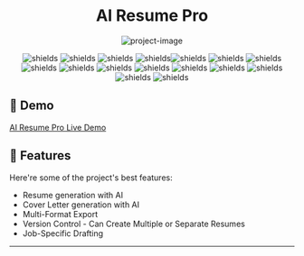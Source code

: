 <h1 align="center" id="title">AI Resume Pro</h1>

<p align="center"><img src="https://socialify.git.ci/Ehtesham-Ul-Haq/ai-resume-pro/image?custom_language=Next.js&amp;description=1&amp;font=Jost&amp;language=1&amp;logo=https%3A%2F%2Fgithub.com%2FEhtesham-Ul-Haq%2Fai-resume-pro%2Fblob%2Fmain%2Fpublic%2Fimg%2Flogo.png%3Fraw%3Dtrue&amp;name=1&amp;owner=1&amp;pattern=Solid&amp;theme=Auto" alt="project-image"></p>

<p align="center"><img src="https://img.shields.io/badge/version-0.1.0-blue.svg" alt="shields"> <img src="https://img.shields.io/badge/node-%3E%3D20-green.svg" alt="shields"> <img src="https://img.shields.io/badge/next.js-15.3.5-black?logo=next.js" alt="shields"> <img src="https://img.shields.io/badge/react-19.0.0-blue?logo=react" alt="shields"><img src="https://img.shields.io/badge/typescript-5-blue?logo=typescript" alt="shields"> <img src="https://img.shields.io/badge/tailwindcss-4-38B2AC?logo=tailwindcss" alt="shields"> <img src="https://img.shields.io/badge/license-MIT-green" alt="shields"> <img src="https://img.shields.io/badge/eslint-9-4B32C3?logo=eslint" alt="shields"> <img src="https://img.shields.io/badge/code%20style-prettier-ff69b4?logo=prettier" alt="shields"> <img src="https://img.shields.io/badge/clerk-6.24.0-orange" alt="shields"> <img src="https://img.shields.io/badge/google--generative--ai-0.24.1-red" alt="shields"> <img src="https://img.shields.io/badge/axios-1.11.0-blue" alt="shields"> <img src="https://img.shields.io/badge/mongoose-8.16.2-red?logo=mongodb" alt="shields"> <img src="https://img.shields.io/badge/react--hook--form-7.60.0-EC5990" alt="shields"> <img src="https://img.shields.io/badge/framer--motion-12.23.0-black?logo=framer" alt="shields"> <img src="https://img.shields.io/github/stars/Ehtesham-Ul-Haq/ai-resume-pro?style=social" alt="shields"></p>

<h2>🚀 Demo</h2>

[AI Resume Pro Live Demo](https://airesume-pro.vercel.app/)

<h2>🧐 Features</h2>

Here're some of the project's best features:

- Resume generation with AI
- Cover Letter generation with AI
- Multi-Format Export
- Version Control - Can Create Multiple or Separate Resumes
- Job-Specific Drafting

---

